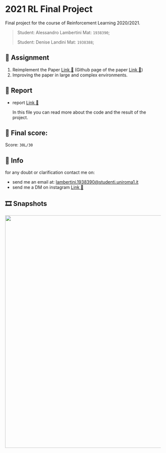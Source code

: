 # 2021 RL Final Project

Final project for the course of Reinforcement Learning 2020/2021.

>Student: Alessandro Lambertini Mat: `1938390`;
>
>Student: Denise Landini Mat: `1938388`;

## 📝 Assignment

1.	Reimplement the Paper [Link 🔗](https://arxiv.org/abs/2011.05064) (Github page of the paper [Link 🔗](https://github.com/hmhyau/rl-intention))
2.  Improving the paper in large and complex environments.

## 📜 Report
-   report [Link 🔗](./RL%20project%20report.pdf)

    In this file you can read more about the code and the result of the project.

## 💯 Final score:

Score: `30L/30`

## 🙋 Info

for any doubt or clarification contact me on:

-   send me an email at: lambertini.1938390@studenti.uniroma1.it
-   send me a DM on instagram [Link 🔗](https://www.instagram.com/lambertinialessandro/)

## 🎞️ Snapshots

<p align="center">
    <img src="./READMEimages/img1.png" style="width: 750px;"></img>
    <br>
</p>
